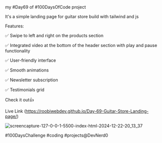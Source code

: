 my #Day69 of #100DaysOfCode project  

It's a simple landing page for guitar store build with tailwind and js

Features:

✅ Swipe to left and right on the products section

✅ Integrated video at the bottom of the header section with play and pause functionality

✅ User-friendly interface

✅ Smooth animations

✅ Newsletter subscription

✅ Testimonials grid

Check it out👍

Live Link (https://roobiwebdev.github.io/Day-69-Guitar-Store-Landing-page/)


![screencapture-127-0-0-1-5500-index-html-2024-12-22-20_13_37](https://github.com/user-attachments/assets/540c9c64-8a63-4ee3-b95f-4aae4d3e4aab)


#100DaysChallenge #coding #projects@DevNerd0
